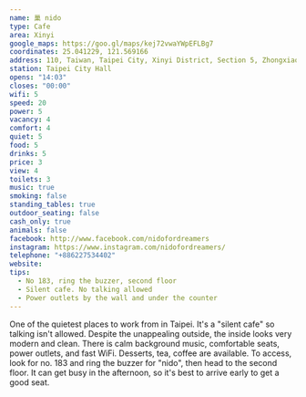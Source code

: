 ```yaml
---
name: 巢 nido
type: Cafe
area: Xinyi
google_maps: https://goo.gl/maps/kej72vwaYWpEFLBg7
coordinates: 25.041229, 121.569166
address: 110, Taiwan, Taipei City, Xinyi District, Section 5, Zhongxiao East Road, 183號2樓
station: Taipei City Hall
opens: "14:03"
closes: "00:00"
wifi: 5
speed: 20
power: 5
vacancy: 4
comfort: 4
quiet: 5
food: 5
drinks: 5
price: 3
view: 4
toilets: 3
music: true
smoking: false
standing_tables: true
outdoor_seating: false
cash_only: true
animals: false
facebook: http://www.facebook.com/nidofordreamers
instagram: https://www.instagram.com/nidofordreamers/
telephone: "+886227534402"
website: 
tips:
  - No 183, ring the buzzer, second floor
  - Silent cafe. No talking allowed
  - Power outlets by the wall and under the counter
---
```


One of the quietest places to work from in Taipei. It's a "silent cafe" so talking isn't allowed. Despite the unappealing outside, the inside looks very modern and clean. There is calm background music, comfortable seats, power outlets, and fast WiFi. Desserts, tea, coffee are available. To access, look for no. 183 and ring the buzzer for "nido", then head to the second floor. It can get busy in the afternoon, so it's best to arrive early to get a good seat.
